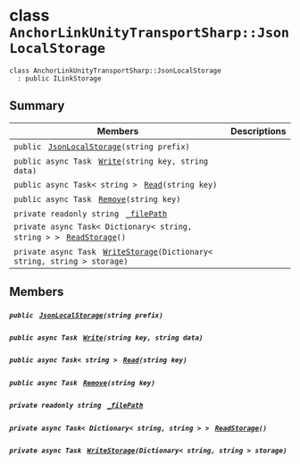 # class `AnchorLinkUnityTransportSharp::JsonLocalStorage` 

```
class AnchorLinkUnityTransportSharp::JsonLocalStorage
  : public ILinkStorage
```

## Summary

 Members                                | Descriptions                                
----------------------------------------|---------------------------------------------
`public ` [`JsonLocalStorage`](#class_anchor_link_unity_transport_sharp_1_1_json_local_storage_1acd422b563c06c6d247964d7bd7bf236f)`(string prefix)` | 
`public async Task ` [`Write`](#class_anchor_link_unity_transport_sharp_1_1_json_local_storage_1a85339ebaba72bf321ec33c93ea34d759)`(string key, string data)` | 
`public async Task< string > ` [`Read`](#class_anchor_link_unity_transport_sharp_1_1_json_local_storage_1a9d488de7ef25a3a8925f1de15b54f721)`(string key)` | 
`public async Task ` [`Remove`](#class_anchor_link_unity_transport_sharp_1_1_json_local_storage_1a40a452f5353cf5697b8b7fbb94b6dbfb)`(string key)` | 
`private readonly string ` [`_filePath`](#class_anchor_link_unity_transport_sharp_1_1_json_local_storage_1a9c5d4672eaa53fe0315d5cb3931a64bf) | 
`private async Task< Dictionary< string, string > > ` [`ReadStorage`](#class_anchor_link_unity_transport_sharp_1_1_json_local_storage_1a793b4e74661a9c64e49de7fdca4be414)`()` | 
`private async Task ` [`WriteStorage`](#class_anchor_link_unity_transport_sharp_1_1_json_local_storage_1ae97c9bab0ea59906a16f80fcb7112a4a)`(Dictionary< string, string > storage)` | 

## Members

##### `public ` [`JsonLocalStorage`](#class_anchor_link_unity_transport_sharp_1_1_json_local_storage_1acd422b563c06c6d247964d7bd7bf236f)`(string prefix)` 

##### `public async Task ` [`Write`](#class_anchor_link_unity_transport_sharp_1_1_json_local_storage_1a85339ebaba72bf321ec33c93ea34d759)`(string key, string data)` 

##### `public async Task< string > ` [`Read`](#class_anchor_link_unity_transport_sharp_1_1_json_local_storage_1a9d488de7ef25a3a8925f1de15b54f721)`(string key)` 

##### `public async Task ` [`Remove`](#class_anchor_link_unity_transport_sharp_1_1_json_local_storage_1a40a452f5353cf5697b8b7fbb94b6dbfb)`(string key)` 

##### `private readonly string ` [`_filePath`](#class_anchor_link_unity_transport_sharp_1_1_json_local_storage_1a9c5d4672eaa53fe0315d5cb3931a64bf) 

##### `private async Task< Dictionary< string, string > > ` [`ReadStorage`](#class_anchor_link_unity_transport_sharp_1_1_json_local_storage_1a793b4e74661a9c64e49de7fdca4be414)`()` 

##### `private async Task ` [`WriteStorage`](#class_anchor_link_unity_transport_sharp_1_1_json_local_storage_1ae97c9bab0ea59906a16f80fcb7112a4a)`(Dictionary< string, string > storage)` 


